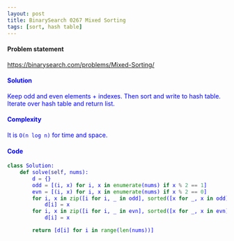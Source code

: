 ```yaml
---
layout: post
title: BinarySearch 0267 Mixed Sorting
tags: [sort, hash table]
---
```


#### Problem statement

<a href="https://binarysearch.com/problems/Mixed-Sorting/"> <font color = blue>https://binarysearch.com/problems/Mixed-Sorting/

#### Solution
Keep odd and even elements + indexes. Then sort and write to hash table. Iterate over hash table and return list.

#### Complexity
It is `O(n log n)` for time and space.

#### Code
```python
class Solution:
    def solve(self, nums):
        d = {}
        odd = [(i, x) for i, x in enumerate(nums) if x % 2 == 1]
        evn = [(i, x) for i, x in enumerate(nums) if x % 2 == 0]
        for i, x in zip([i for i, _ in odd], sorted([x for _, x in odd])[::-1]):
            d[i] = x
        for i, x in zip([i for i, _ in evn], sorted([x for _, x in evn])):
            d[i] = x

        return [d[i] for i in range(len(nums))]
```
